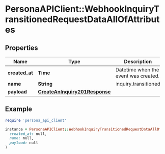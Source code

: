# PersonaAPIClient::WebhookInquiryTransitionedRequestDataAllOfAttributes

## Properties

| Name | Type | Description | Notes |
| ---- | ---- | ----------- | ----- |
| **created_at** | **Time** | Datetime when the event was created. | [optional] |
| **name** | **String** | inquiry.transitioned | [optional] |
| **payload** | [**CreateAnInquiry201Response**](CreateAnInquiry201Response.md) |  | [optional] |

## Example

```ruby
require 'persona_api_client'

instance = PersonaAPIClient::WebhookInquiryTransitionedRequestDataAllOfAttributes.new(
  created_at: null,
  name: null,
  payload: null
)
```

